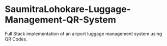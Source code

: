# SaumitraLohokare-Luggage-Management-QR-System
Full Stack implementation of an airport luggage management system using QR Codes.
